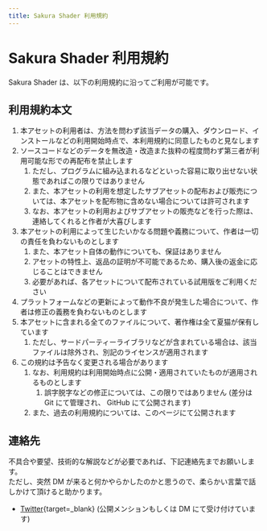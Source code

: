 ```yaml
---
title: Sakura Shader 利用規約
---
```


# Sakura Shader 利用規約

Sakura Shader は、以下の利用規約に沿ってご利用が可能です。

## 利用規約本文

1. 本アセットの利用者は、方法を問わず該当データの購入、ダウンロード、インストールなどの利用開始時点で、本利用規約に同意したものと見なします
1. ソースコードなどのデータを無改造・改造また抜粋の程度問わず第三者が利用可能な形での再配布を禁止します
    1. ただし、プログラムに組み込まれるなどといった容易に取り出せない状態であればこの限りではありません
    1. また、本アセットの利用を想定したサブアセットの配布および販売については、本アセットを配布物に含めない場合については許可されます
    1. なお、本アセットの利用およびサブアセットの販売などを行った際は、連絡してくれると作者が大喜びします
1. 本アセットの利用によって生じたいかなる問題や義務について、作者は一切の責任を負わないものとします
    1. また、本アセット自体の動作についても、保証はありません
    1. アセットの特性上、返品の証明が不可能であるため、購入後の返金に応じることはできません
    1. 必要があれば、各アセットについて配布されている試用版をご利用ください
1. プラットフォームなどの更新によって動作不良が発生した場合について、作者は修正の義務を負わないものとします
1. 本アセットに含まれる全てのファイルについて、著作権は全て夏猫が保有しています
    1. ただし、サードパーティーライブラリなどが含まれている場合は、該当ファイルは除外され、別記のライセンスが適用されます
1. この規約は予告なく変更される場合があります
    1. なお、利用規約は利用開始時点に公開・適用されていたものが適用されるものとします
        1. 誤字脱字などの修正については、この限りではありません (差分は Git にて管理され、 GitHub にて公開されます)
    1. また、過去の利用規約については、このページにて公開されます

## 連絡先

不具合や要望、技術的な解説などが必要であれば、下記連絡先までお願いします。  
ただし、突然 DM が来ると何かやらかしたのかと思うので、柔らかい言葉で話しかけて頂けると助かります。

-   [Twitter](https://r.mochizuki.moe/BoothSupport){target=\_blank} (公開メンションもしくは DM にて受け付けています)
